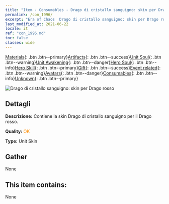 ```yaml
---
title: "Item - Consumables - Drago di cristallo sanguigno: skin per Drago rosso"
permalink: /con_1996/
excerpt: "Era of Chaos  Drago di cristallo sanguigno: skin per Drago rosso"
last_modified_at: 2021-06-22
locale: it
ref: "con_1996.md"
toc: false
classes: wide
---
```

 [Materials](/ItemsIT/){: .btn .btn--primary}[Artifacts](/ItemsIT/Artifacts/){: .btn .btn--success}[Unit Soul](/ItemsIT/UnitSoul/){: .btn .btn--warning}[Unit Awakening](/ItemsIT/UnitAwakening/){: .btn .btn--danger}[Hero Soul](/ItemsIT/HeroSoul/){: .btn .btn--info}[Hero Skill](/ItemsIT/HeroSkill/){: .btn .btn--primary}[Gift](/ItemsIT/Gift/){: .btn .btn--success}[Event related](/ItemsIT/Events/){: .btn .btn--warning}[Avatars](/ItemsIT/Avatars/){: .btn .btn--danger}[Consumables](/ItemsIT/Consumables/){: .btn .btn--info}[Unknown](/ItemsIT/Unknown/){: .btn .btn--primary}

 ![Drago di cristallo sanguigno: skin per Drago rosso](/images/u/ti_honglongdiancang.jpg)

## Dettagli
 **Descrizione:** Contiene la skin Drago di cristallo sanguigno per il Drago rosso.

 **Quality:** <span style="color: #FF8C00">OK</span>

 **Type:** Unit Skin

## Gather

  None

## This item contains:

  None

